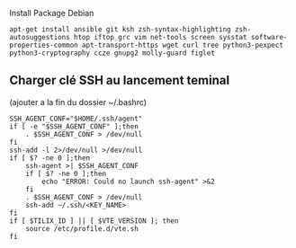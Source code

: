 Install Package Debian
    
    apt-get install ansible git ksh zsh-syntax-highlighting zsh-autosuggestions htop iftop grc vim net-tools screen sysstat software-properties-common apt-transport-https wget curl tree python3-pexpect python3-cryptography ccze gnupg2 molly-guard figlet

## Charger clé SSH au lancement teminal
(ajouter a la fin du dossier ~/.bashrc)

    SSH_AGENT_CONF="$HOME/.ssh/agent"
    if [ -e "$SSH_AGENT_CONF" ];then
        . $SSH_AGENT_CONF > /dev/null
    fi
    ssh-add -l 2>/dev/null >/dev/null
    if [ $? -ne 0 ];then
        ssh-agent >| $SSH_AGENT_CONF
        if [ $? -ne 0 ];then
            echo "ERROR: Could no launch ssh-agent" >&2
        fi
        . $SSH_AGENT_CONF > /dev/null
        ssh-add ~/.ssh/<KEY_NAME>
    fi
    if [ $TILIX_ID ] || [ $VTE_VERSION ]; then
        source /etc/profile.d/vte.sh
    fi
